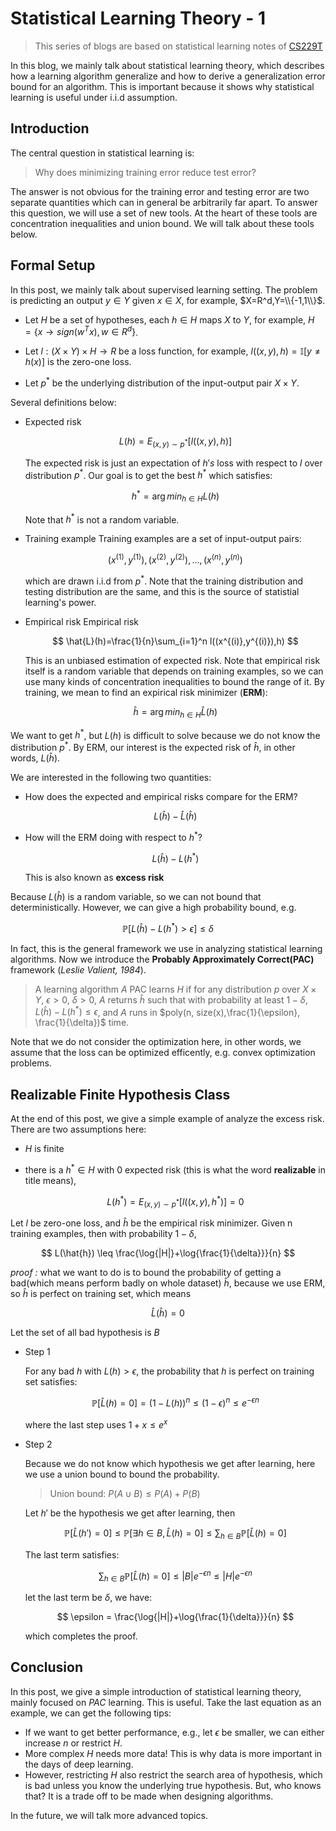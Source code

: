 # Statistical Learning Theory - 1

>This series of blogs are based on statistical learning notes of [CS229T](https://github.com/percyliang/cs229t)

In this blog, we mainly talk about statistical learning theory, which describes how a learning algorithm generalize and how to derive a generalization error bound for an algorithm. This is important because it shows why statistical learning is useful under i.i.d assumption.

## Introduction

The central question in statistical learning is:
> Why does minimizing training error reduce test error?

The answer is not obvious for the training error and testing error are two separate quantities which can in general be arbitrarily far apart. To answer this question, we will use a set of new tools. At the heart of these tools are concentration inequalities and union bound. We will talk about these tools below.

## Formal Setup

In this post, we mainly talk about supervised learning setting. The problem is predicting an output $y\in Y$ given $x\in X$, for example, $X=R^d,Y=\\{-1,1\\}$.

- Let $H$ be a set of hypotheses, each $h\in H$ maps $X$ to $Y$, for example, $H=\{ x\to sign(w^Tx), w\in R^d \}$.

- Let $l:(X\times Y)\times H \to R$ be a loss function, for example, $l((x,y),h)=\mathbb{I}[y\neq h(x)]$ is the zero-one loss.

- Let $p^*$ be the underlying distribution of the input-output pair $X\times Y$.

Several definitions below:

- Expected risk
  
  $$
  L(h)=E_{(x,y)\sim p^*}[l((x,y),h)]
  $$

  The expected risk is just an expectation of $h's$ loss with respect to $l$ over distribution $p^*$. Our goal is to get the best $h^*$ which satisfies:

  $$
  h^*=\arg min_{h\in H}L(h)
  $$

  Note that $h^*$ is not a random variable.
- Training example
  Training examples are a set of input-output pairs:

  $$
  (x^{(1)},y^{(1)}),(x^{(2)},y^{(2)}),...,(x^{(n)},y^{(n)})
  $$

  which are drawn i.i.d from $p^*$. Note that the training distribution and testing distribution are the same, and this is the source of statistial learning's power.
- Empirical risk
  Empirical risk

  $$
  \hat{L}(h)=\frac{1}{n}\sum_{i=1}^n l((x^{(i)},y^{(i)}),h)
  $$

  This is an unbiased estimation of expected risk. Note that empirical risk itself is a random variable that depends on training examples, so we can use many kinds of concentration inequalities to bound the range of it. By training, we mean to find an expirical risk minimizer (**ERM**):

  $$
  \hat{h}=\arg min_{h\in H} \hat{L}(h)
  $$

We want to get $h^*$, but $L(h)$ is difficult to solve because we do not know the distribution $p^*$. By ERM, our interest is the expected risk of $\hat{h}$, in other words, $L(\hat{h})$.

We are interested in the following two quantities:

- How does the expected and empirical risks compare for the ERM?
  
  $$
  L(\hat{h})-\hat{L}(\hat{h})
  $$

- How will the ERM doing with respect to $h^*$?
  
  $$
  L(\hat{h})-L(h^*)
  $$

  This is also known as **excess risk**

Because $L(\hat{h})$ is a random variable, so we can not bound that deterministically. However, we can give a high probability bound, e.g.

$$
\mathbb{P}[L(\hat{h})-L(h^*) \gt \epsilon] \leq \delta
$$

In fact, this is the general framework we use in analyzing statistical learning algorithms. Now we introduce the **Probably Approximately Correct(PAC)** framework (*Leslie Valient, 1984*).

>A learning algorithm $A$ PAC learns $H$ if for any distribution $p$ over $X\times Y$, $\epsilon > 0$, $\delta > 0$, $A$ returns $\hat{h}$ such that with probability at least $1-\delta$, $L(\hat{h})-L(h^*)\leq \epsilon$, and $A$ runs in $poly(n, size(x),\frac{1}{\epsilon}, \frac{1}{\delta})$ time.

Note that we do not consider the optimization here, in other words, we assume that the loss can be optimized efficently, e.g. convex optimization problems.

## Realizable Finite Hypothesis Class

At the end of this post, we give a simple example of analyze the excess risk. There are two assumptions here:

- $H$ is finite
- there is a $h^*\in H$ with 0 expected risk (this is what the word **realizable** in title means),
  
  $$
  L(h^*)=E_{(x,y)\sim p^*}[l((x,y),h^*)]=0
  $$

Let $l$ be zero-one loss, and $\hat{h}$ be the empirical risk minimizer. Given n training examples, then with probability $1-\delta$,

$$
L(\hat{h}) \leq \frac{\log{|H|}+\log{\frac{1}{\delta}}}{n}
$$

*proof :* what we want to do is to bound the probability of getting a bad(which means perform badly on whole dataset) $\hat{h}$, because we use ERM, so $\hat{h}$ is perfect on training set, which means

$$
\hat{L}(\hat{h})=0
$$

Let the set of all bad hypothesis is $B$

- Step 1
  
  For any bad $h$ with $L(h)>\epsilon$, the probability that $h$ is perfect on training set satisfies:

  $$
  \mathbb{P}[\hat{L}(h)=0]=(1-L(h))^n \leq (1-\epsilon)^n \leq e^{-\epsilon n}
  $$

  where the last step uses $1+x\leq e^x$

- Step 2
  
  Because we do not know which hypothesis we get after learning, here we use a union bound to bound the probability.
  >Union bound: $P(A\cup B)\leq P(A)+P(B)$

  Let $h'$ be the hypothesis we get after learning, then

  $$
  \mathbb{P}[\hat{L}(h')=0] \leq \mathbb{P}[\exists h\in B, \hat{L}(h)=0] \leq \sum_{h\in B} \mathbb{P}[\hat{L}(h)=0]
  $$

  The last term satisfies:

  $$
  \sum_{h\in B} \mathbb{P}[\hat{L}(h)=0] \leq |B|e^{-\epsilon n} \leq |H|e^{-\epsilon n}
  $$

  let the last term be $\delta$, we have:

  $$
  \epsilon = \frac{\log{|H|}+\log{\frac{1}{\delta}}}{n}
  $$

  which completes the proof.

## Conclusion

In this post, we give a simple introduction of statistical learning theory, mainly focused on $PAC$ learning. This is useful. Take the last equation as an example, we can get the following tips:

- If we want to get better performance, e.g., let $\epsilon$ be smaller, we can either increase $n$ or restrict $H$.
- More complex $H$ needs more data! This is why data is more important in the days of deep learning.
- However, restricting $H$ also restrict the search area of hypothesis, which is bad unless you know the underlying true hypothesis. But, who knows that? It is a trade off to be made when designing algorithms.

In the future, we will talk more advanced topics.
